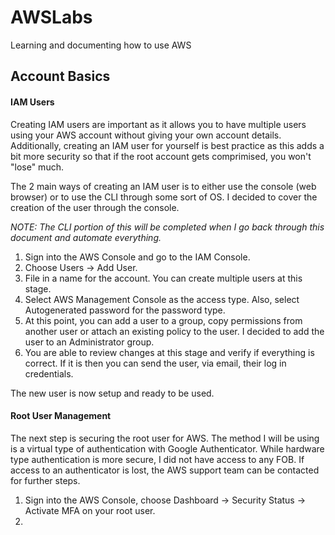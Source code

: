 # AWSLabs
Learning and documenting how to use AWS

## Account Basics

#### IAM Users

Creating IAM users are important as it allows you to have multiple users using your AWS account without giving your own account details. Additionally, creating an IAM user for yourself is best practice as this adds a bit more security so that if the root account gets comprimised, you won't "lose" much.

The 2 main ways of creating an IAM user is to either use the console (web browser) or to use the CLI through some sort of OS. I decided to cover the creation of the user through the console.

*NOTE: The CLI portion of this will be completed when I go back through this document and automate everything.*

1) Sign into the AWS Console and go to the IAM Console.
2) Choose Users -> Add User.
3) File in a name for the account. You can create multiple users at this stage.
4) Select AWS Management Console as the access type. Also, select Autogenerated password for the password type.
5) At this point, you can add a user to a group, copy permissions from another user or attach an existing policy to the user. I decided to add the user to an Administrator group.
6) You are able to review changes at this stage and verify if everything is correct. If it is then you can send the user, via email, their log in credentials.

The new user is now setup and ready to be used.

#### Root User Management

The next step is securing the root user for AWS. The method I will be using is a virtual type of authentication with Google Authenticator. While hardware type authentication is more secure, I did not have access to any FOB. If access to an authenticator is lost, the AWS support team can be contacted for further steps.

1) Sign into the AWS Console, choose Dashboard -> Security Status -> Activate MFA on your root user.
2) 
